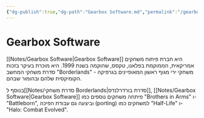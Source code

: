 ```yaml
---
{"dg-publish":true,"dg-path":"Gearbox Software.md","permalink":"/gearbox-software/","contentClasses":"rtl"}
---
```




# Gearbox Software
[[Notes/Gearbox Software\|Gearbox Software]] היא חברת פיתוח משחקים אמריקאית, הממוקמת בפלאנו, טקסס, שהוקמה בשנת 1999. היא מוכרת בעיקר בזכות סדרת משחקי המחשב "Borderlands" - משחקי ירי מגוף ראשון המאופיינים בגרפיקה הקומיקסית שלהם ובהומור שבהם.

בנוסף ל[[Notes/סדרת משחקי Borderlands\|סדרת בורדרלנדס]], [[Notes/Gearbox Software\|Gearbox Software]] פיתחה משחקים נוספים כמו "Brothers in Arms" ו-"Battleborn", וביצעה גם עבודת הפיכה (porting) למשחקים כמו "Half-Life" ו-"Halo: Combat Evolved".


 
